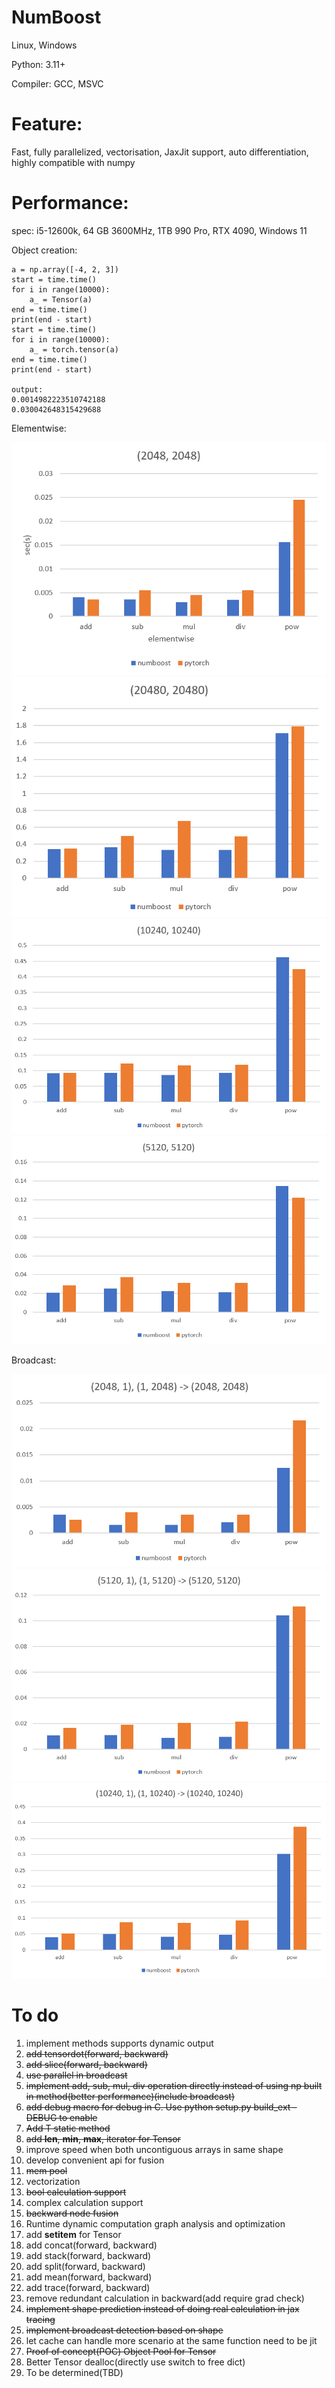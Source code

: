 # NumBoost

Linux, Windows

Python: 3.11+

Compiler: GCC, MSVC

# Feature:
Fast, fully parallelized, vectorisation, JaxJit support, auto differentiation, highly compatible with numpy

# Performance:
spec: i5-12600k, 64 GB 3600MHz, 1TB 990 Pro, RTX 4090, Windows 11

Object creation:
```
a = np.array([-4, 2, 3])
start = time.time()
for i in range(10000):
    a_ = Tensor(a)
end = time.time()
print(end - start)
start = time.time()
for i in range(10000):
    a_ = torch.tensor(a)
end = time.time()
print(end - start)

output: 
0.0014982223510742188
0.030042648315429688
```
Elementwise:

![](https://github.com/Jianqoq/NumBoost/blob/allocator_lru_cache/src/benchmarks/img.png)
![](https://github.com/Jianqoq/NumBoost/blob/allocator_lru_cache/src/benchmarks/img_1.png)
![](https://github.com/Jianqoq/NumBoost/blob/allocator_lru_cache/src/benchmarks/img_2.png)
![](https://github.com/Jianqoq/NumBoost/blob/allocator_lru_cache/src/benchmarks/img_3.png)

Broadcast:

![](https://github.com/Jianqoq/NumBoost/blob/allocator_lru_cache/src/benchmarks/img_4.png)
![](https://github.com/Jianqoq/NumBoost/blob/allocator_lru_cache/src/benchmarks/img_5.png)
![](https://github.com/Jianqoq/NumBoost/blob/allocator_lru_cache/src/benchmarks/img_6.png)


# To do
1. implement methods supports dynamic output
2. ~~add tensordot(forward, backward)~~
3. ~~add slice(forward, backward)~~
4. ~~use parallel in broadcast~~
5. ~~implement add, sub, mul, div operation directly instead of using np built in method(better performance)(include broadcast)~~
6. ~~add debug macro for debug in C. Use python setup.py build_ext -DEBUG to enable~~
7. ~~Add T static method~~
8. ~~add __len__, __min__, __max__, iterator for Tensor~~
9. improve speed when both uncontiguous arrays in same shape
10. develop convenient api for fusion
11. ~~mem pool~~
12. vectorization
13. ~~bool calculation support~~
14. complex calculation support
15. ~~backward node fusion~~
16. Runtime dynamic computation graph analysis and optimization
17. add __setitem__ for Tensor
18. add concat(forward, backward)
19. add stack(forward, backward)
20. add split(forward, backward)
21. add mean(forward, backward)
22. add trace(forward, backward)
23. remove redundant calculation in backward(add require grad check)
24. ~~implement shape prediction instead of doing real calculation in jax tracing~~
25. ~~implement broadcast detection based on shape~~
26. let cache can handle more scenario at the same function need to be jit
27. ~~Proof of concept(POC) Object Pool for Tensor~~
28. Better Tensor dealloc(directly use switch to free dict)
29. To be determined(TBD)

